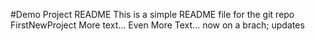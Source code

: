 #Demo Project README
This is a simple README file for the git repo FirstNewProject
More text...
Even More Text... now on a brach; updates
